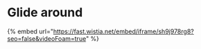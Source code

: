 # Glide around

{% embed url="https://fast.wistia.net/embed/iframe/sh9j978rg8?seo=false&videoFoam=true" %}

